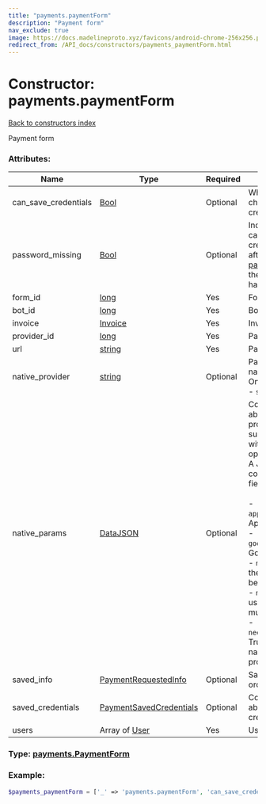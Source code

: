 ```yaml
---
title: "payments.paymentForm"
description: "Payment form"
nav_exclude: true
image: https://docs.madelineproto.xyz/favicons/android-chrome-256x256.png
redirect_from: /API_docs/constructors/payments_paymentForm.html
---
```

# Constructor: payments.paymentForm  
[Back to constructors index](/API_docs/constructors/index.html)



Payment form

### Attributes:

| Name     |    Type       | Required | Description |
|----------|---------------|----------|-------------|
|can\_save\_credentials|[Bool](/API_docs/types/Bool.html) | Optional|Whether the user can choose to save credentials.|
|password\_missing|[Bool](/API_docs/types/Bool.html) | Optional|Indicates that the user can save payment credentials, but only after setting up a [2FA password](https://core.telegram.org/api/srp) (currently the account doesn't have a [2FA password](https://core.telegram.org/api/srp))|
|form\_id|[long](/API_docs/types/long.html) | Yes|Form ID|
|bot\_id|[long](/API_docs/types/long.html) | Yes|Bot ID|
|invoice|[Invoice](/API_docs/types/Invoice.html) | Yes|Invoice|
|provider\_id|[long](/API_docs/types/long.html) | Yes|Payment provider ID.|
|url|[string](/API_docs/types/string.html) | Yes|Payment form URL|
|native\_provider|[string](/API_docs/types/string.html) | Optional|Payment provider name.<br>One of the following:<br>\- `stripe`|
|native\_params|[DataJSON](/API_docs/types/DataJSON.html) | Optional|Contains information about the payment provider, if available, to support it natively without the need for opening the URL.<br>A JSON object that can contain the following fields:<br><br>\- `apple_pay_merchant_id`: Apple Pay merchant ID<br>\- `google_pay_public_key`: Google Pay public key<br>\- `need_country`: True, if the user country must be provided,<br>\- `need_zip`: True, if the user ZIP/postal code must be provided,<br>\- `need_cardholder_name`: True, if the cardholder name must be provided<br>|
|saved\_info|[PaymentRequestedInfo](/API_docs/types/PaymentRequestedInfo.html) | Optional|Saved server-side order information|
|saved\_credentials|[PaymentSavedCredentials](/API_docs/types/PaymentSavedCredentials.html) | Optional|Contains information about saved card credentials|
|users|Array of [User](/API_docs/types/User.html) | Yes|Users|



### Type: [payments.PaymentForm](/API_docs/types/payments.PaymentForm.html)


### Example:

```php
$payments_paymentForm = ['_' => 'payments.paymentForm', 'can_save_credentials' => Bool, 'password_missing' => Bool, 'form_id' => long, 'bot_id' => long, 'invoice' => Invoice, 'provider_id' => long, 'url' => 'string', 'native_provider' => 'string', 'native_params' => DataJSON, 'saved_info' => PaymentRequestedInfo, 'saved_credentials' => PaymentSavedCredentials, 'users' => [User, User]];
```  
